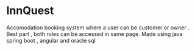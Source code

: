 # InnQuest
Accomodation booking system where a user can be customer or owner . Best part , both roles can be accessed in same page. Made using java spring boot , angular and oracle sql
